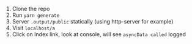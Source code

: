 1. Clone the repo
2. Run `yarn generate`
3. Server `.output/public` statically (using http-server for example)
4. Visit `localhost/a`
5. Click on Index link, look at console, will see `asyncData called` logged
